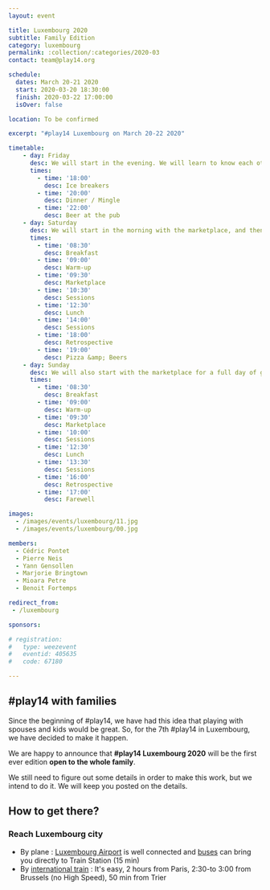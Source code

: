 ```yaml
---
layout: event

title: Luxembourg 2020
subtitle: Family Edition
category: luxembourg
permalink: :collection/:categories/2020-03
contact: team@play14.org

schedule:
  dates: March 20-21 2020
  start: 2020-03-20 18:30:00
  finish: 2020-03-22 17:00:00
  isOver: false

location: To be confirmed

excerpt: "#play14 Luxembourg on March 20-22 2020"

timetable:
    - day: Friday
      desc: We will start in the evening. We will learn to know each other and share a nice dinner all together.
      times:
        - time: '18:00'
          desc: Ice breakers
        - time: '20:00'
          desc: Dinner / Mingle
        - time: '22:00'
          desc: Beer at the pub
    - day: Saturday
      desc: We will start in the morning with the marketplace, and then we will play games all day long.
      times:
        - time: '08:30'
          desc: Breakfast
        - time: '09:00'
          desc: Warm-up
        - time: '09:30'
          desc: Marketplace
        - time: '10:30'
          desc: Sessions
        - time: '12:30'
          desc: Lunch
        - time: '14:00'
          desc: Sessions
        - time: '18:00'
          desc: Retrospective
        - time: '19:00'
          desc: Pizza &amp; Beers
    - day: Sunday
      desc: We will also start with the marketplace for a full day of games. Whoever needs to catch a plane can leave earlier.
      times:
        - time: '08:30'
          desc: Breakfast
        - time: '09:00'
          desc: Warm-up
        - time: '09:30'
          desc: Marketplace
        - time: '10:00'
          desc: Sessions
        - time: '12:30'
          desc: Lunch
        - time: '13:30'
          desc: Sessions
        - time: '16:00'
          desc: Retrospective
        - time: '17:00'
          desc: Farewell

images:
  - /images/events/luxembourg/11.jpg
  - /images/events/luxembourg/00.jpg

members:
  - Cédric Pontet
  - Pierre Neis
  - Yann Gensollen
  - Marjorie Bringtown
  - Mioara Petre
  - Benoit Fortemps

redirect_from:
 - /luxembourg

sponsors:

# registration: 
#   type: weezevent
#   eventid: 405635
#   code: 67180

---
```


## #play14 with families

Since the beginning of #play14, we have had this idea that playing with spouses and kids would be great. So, for the 7th #play14 in Luxembourg, we have decided to make it happen.

We are happy to announce that **#play14 Luxembourg 2020** will be the first ever edition **open to the whole family**.

We still need to figure out some details in order to make this work, but we intend to do it. We will keep you posted on the details.

## How to get there?

### Reach Luxembourg city 
 * <i class='fa fa-plane fa-2x fa-fw'></i>
   By plane : [Luxembourg Airport](https://www.lux-airport.lu/) is well connected and [buses](http://www.vdl.lu/autobus_ligne16.html) can bring you directly to Train Station (15 min) 
 * <i class='fa fa-train fa-2x fa-fw'></i>
   By [international train](http://www.cfl.lu/espaces/voyageurs/en/billets-et-abonnements/billets-internationaux) : It's easy, 2 hours from Paris, 2:30-to 3:00 from Brussels (no High Speed), 50 min from Trier 